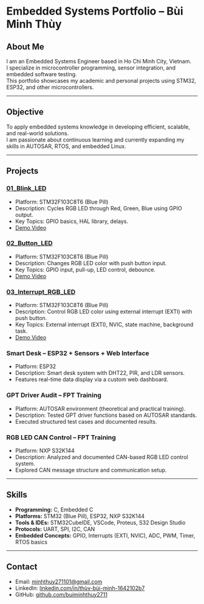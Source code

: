 # Embedded Systems Portfolio – Bùi Minh Thùy

## About Me
I am an Embedded Systems Engineer based in Ho Chi Minh City, Vietnam.  
I specialize in microcontroller programming, sensor integration, and embedded software testing.  
This portfolio showcases my academic and personal projects using STM32, ESP32, and other microcontrollers.

---

## Objective
To apply embedded systems knowledge in developing efficient, scalable, and real-world solutions.  
I am passionate about continuous learning and currently expanding my skills in AUTOSAR, RTOS, and embedded Linux.

---

## Projects

### [01_Blink_LED](01_Blink_LED/readme.md)
- Platform: STM32F103C8T6 (Blue Pill)  
- Description: Cycles RGB LED through Red, Green, Blue using GPIO output.  
- Key Topics: GPIO basics, HAL library, delays.  
- [Demo Video](https://youtu.be/GLiBFAU8KPU?si=T5i_TR4kBddGb8zt)

### [02_Button_LED](02_Button_LED/readme.md)
- Platform: STM32F103C8T6 (Blue Pill)  
- Description: Changes RGB LED color with push button input.  
- Key Topics: GPIO input, pull-up, LED control, debounce.  
- [Demo Video](https://youtube.com/shorts/uDNHO-TECJs?si=dbaZ2xtVTA9yGwst)

### [03_Interrupt_RGB_LED](03_EXTI_Button_LED/readme.md)
- Platform: STM32F103C8T6 (Blue Pill)  
- Description: Control RGB LED color using external interrupt (EXTI) with push button.  
- Key Topics: External interrupt (EXTI), NVIC, state machine, background task.  
- [Demo Video](https://youtube.com/shorts/kLmUXRQk5aA?feature=share)

### Smart Desk – ESP32 + Sensors + Web Interface
- Platform: ESP32  
- Description: Smart desk system with DHT22, PIR, and LDR sensors.  
- Features real-time data display via a custom web dashboard.  

### GPT Driver Audit – FPT Training
- Platform: AUTOSAR environment (theoretical and practical training).  
- Description: Tested GPT driver functions based on AUTOSAR standards.  
- Executed structured test cases and documented results.  

### RGB LED CAN Control – FPT Training
- Platform: NXP S32K144  
- Description: Analyzed and documented CAN-based RGB LED control system.  
- Explored CAN message structure and communication setup.  

---

## Skills
- **Programming:** C, Embedded C  
- **Platforms:** STM32 (Blue Pill), ESP32, NXP S32K144  
- **Tools & IDEs:** STM32CubeIDE, VSCode, Proteus, S32 Design Studio  
- **Protocols:** UART, SPI, I2C, CAN  
- **Embedded Concepts:** GPIO, Interrupts (EXTI, NVIC), ADC, PWM, Timer, RTOS basics  

---

## Contact
- Email: minhthuy271101@gmail.com  
- LinkedIn: [linkedin.com/in/thùy-bùi-minh-1642102b7](https://www.linkedin.com/in/thùy-bùi-minh-1642102b7)  
- GitHub: [github.com/buiminhthuy2711](https://github.com/buiminhthuy2711)  
